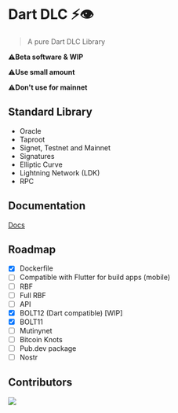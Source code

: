 # Dart DLC ⚡👁️

 >A pure Dart  DLC Library 

 ⚠️**Beta software & WIP**
 
 ⚠️**Use small amount**

 ⚠️**Don't use for mainnet**

 ## Standard Library

- Oracle
- Taproot
- Signet, Testnet and Mainnet
- Signatures
- Elliptic Curve
- Lightning Network (LDK)
- RPC

## Documentation

[Docs](https://github.com/Horus-Org/dart-dlc/blob/main/docs/run.md)

## Roadmap

- [x] Dockerfile
- [ ] Compatible with Flutter for build apps (mobile)
- [ ] RBF
- [ ] Full RBF
- [ ] API
- [x] BOLT12 (Dart compatible) [WIP]
- [x] BOLT11
- [ ] Mutinynet
- [ ] Bitcoin Knots
- [ ] Pub.dev package
- [ ] Nostr
## Contributors

<a align="center" href="https://github.com/Horus-Og/dart-dlc/graphs/contributors">
  <img src="https://contrib.rocks/image?repo=FrostDevKit/javascript-frost" />
</a>
